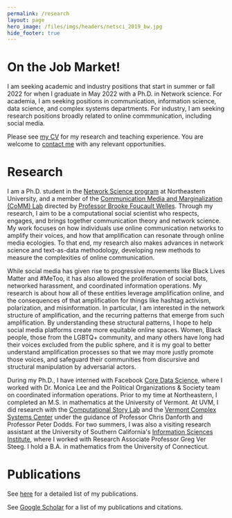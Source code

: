 ```yaml
---
permalink: /research
layout: page
hero_image: /files/imgs/headers/netsci_2019_bw.jpg
hide_footer: true
---
```


# On the Job Market!

I am seeking academic and industry positions that start in summer or fall 2022 for when I graduate in May 2022 with a Ph.D. in Network science. For academia, I am seeking positions in communication, information science, data science, and complex systems departments. For industry, I am seeking research positions broadly related to online commmunication, including social media.

Please see [my CV](files/Gallagher_CV.pdf) for my research and teaching experience. You are welcome to [contact me](/contact) with any relevant opportunities.


# Research

I am a Ph.D. student in the [Network Science program](https://www.networkscienceinstitute.org/) at Northeastern University, and a member of the [Communication Media and Marginalization (CoMM) Lab](https://www.networkscienceinstitute.org/commlab) directed by [Professor Brooke Foucault Welles](http://brooke-welles.squarespace.com/). Through my research, I aim to be a computational social scientist who respects, engages, and brings together communication theory and network science. My work focuses on how individuals use online communication networks to amplify their voices, and how that amplification can resonate through online media ecologies. To that end, my research also makes advances in network science and text-as-data methodology, developing new methods to measure the complexities of online communication.

While social media has given rise to progressive movements like Black Lives Matter and #MeToo, it has also allowed the proliferation of social bots, networked harassment, and coordinated information operations. My research is about how all of these entities leverage amplification online, and the consequences of that amplification for things like hashtag activism, polarization, and misinformation. In particular, I am interested in the network structure of amplification, and the recurring patterns that emerge from such amplification. By understanding these structural patterns, I hope to help social media platforms create more equitable online spaces. Women, Black people, those from the LGBTQ+ community, and many others have long had their voices excluded from the public sphere, and it is my goal to better understand amplification processes so that we may more justly promote those voices, and safeguard their communities from discursive and structural manipulation by adversarial actors.

During my Ph.D., I have interned with Facebook [Core Data Science](https://research.fb.com/teams/core-data-science/), where I worked with Dr. Monica Lee and the Political Organizations & Society team on coordinated information operations. Prior to my time at Northeastern, I completed an M.S. in mathematics at the University of Vermont. At UVM, I did research with the [Computational Story Lab](https://www.uvm.edu/storylab/) and the [Vermont Complex Systems Center](https://vermontcomplexsystems.org/) under the guidance of Professor Chris Danforth and Professor Peter Dodds. For two summers, I was also a visiting research assistant at the University of Southern California's [Information Sciences Institute](https://www.isi.edu/home), where I worked with Research Associate Professor Greg Ver Steeg. I hold a B.A. in mathematics from the University of Connecticut.

# Publications

<i class="fas fa-book-open fa-2x"></i> See [here](/publications) for a detailed list of my publications.

<i class="ai ai-google-scholar ai-2x"></i> See [Google Scholar](https://scholar.google.com/citations?user=hRNEOnAAAAAJ) for a list of my publications and citations.
